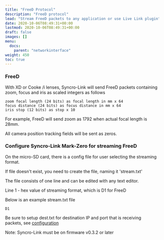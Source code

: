 ```yaml
---
title: "FreeD Protocol"
description: "FreeD protocol"
lead: "Stream FreeD packets to any application or use Live Link plugin"
date: 2020-10-06T08:49:31+00:00
lastmod: 2020-10-06T08:49:31+00:00
draft: false
images: []
menu:
  docs:
    parent: "networkinterface"
weight: 450
toc: true
---
```


### FreeD

With XD or Cooke /i lenses, Syncro-Link will send FreeD packets containing zoom, focus and iris as scaled integers as follows

    zoom focal length (24 bits) as focal length in mm x 64
    focus distance (24 bits) as focus distance in mm x 64
    iris stop (12 bits) as stop x 10

For example, FreeD will send zoom as 1792 when actual focal length is 28mm.

All camera position tracking fields will be sent as zeros.


### Configure Syncro-Link Mark-Zero for streaming FreeD

On the micro-SD card, there is a config file for user selecting the streaming format.

If file doesn't exist, you need to create the file, naming it 'stream.txt'

The file consists of one line and can be edited with any text editor.

Line 1 - hex value of streaming format, which is D1 for FreeD

Below is an example stream.txt file

```plaintext
D1
```

Be sure to setup dest.txt for destination IP and port that is receiving packets, see  [configuration](/docs/gettingstarted/configuration/)

Note: Syncro-Link must be on firmware v0.3.2 or later
